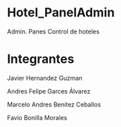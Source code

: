 # Hotel_PanelAdmin
Admin. Panes Control de hoteles


# Integrantes
<p>Javier Hernandez Guzman

Andres Felipe Garces Álvarez

Marcelo Andres Benitez Ceballos

Favio Bonilla Morales
</p>
